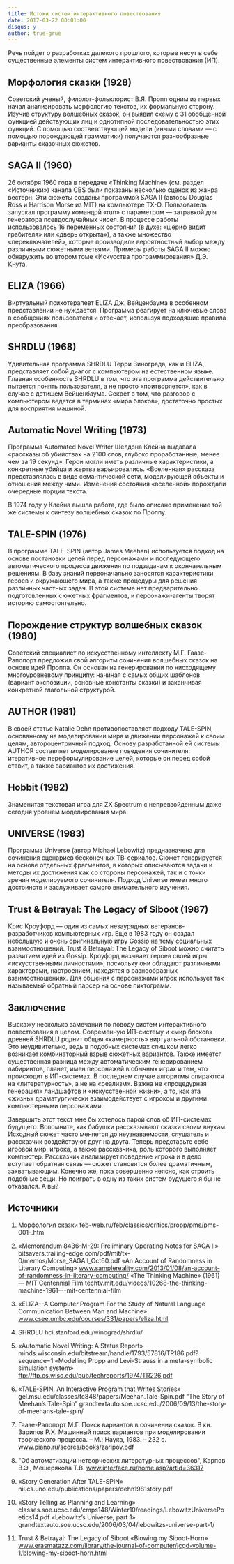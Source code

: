 ```yaml
---
title: Истоки систем интерактивного повествования
date: 2017-03-22 00:01:00
disqus: y
author: true-grue
---
```


Речь пойдет о разработках далекого прошлого, которые несут в себе существенные элементы систем интерактивного повествования (ИП).

<!-- pagebreak -->

## Морфология сказки (1928)

Советский ученый, филолог-фольклорист В.Я. Пропп одним из первых начал анализировать морфологию текстов, их формальную сторону. Изучив структуру волшебных сказок, он выявил схему с 31 обобщенной функцией действующих лиц и однотипной последовательностью этих функций. С помощью соответствующей модели (иными словами — с помощью порождающей грамматики) получаются разнообразные варианты сказочных сюжетов.

## SAGA II (1960)

26 октября 1960 года в передаче «Thinking Machine» (см. раздел «Источники») канала CBS были показаны несколько сценок из жанра вестерн. Эти сюжеты созданы программой SAGA II (авторы Douglas Ross и Harrison Morse из MIT) на компьютере TX-O. Пользователь запускал программу командой «run» с параметром — затравкой для генератора псевдослучайных чисел. В процессе работы использовалось 16 переменных состояния (в духе: «шериф видит грабителя» или «дверь открыта»), а также множество «переключателей», которые производили вероятностный выбор между различными сюжетными ветвями. Примеры работы SAGA II можно обнаружить во втором томе «Искусства программирования» Д.Э. Кнута. 

## ELIZA (1966)

Виртуальный психотерапевт ELIZA Дж. Вейценбаума в особенном представлении не нуждается. Программа реагирует на ключевые слова в сообщениях пользователя и отвечает, используя подходящие правила преобразования.

## SHRDLU (1968)

Удивительная программа SHRDLU Терри Винограда, как и ELIZA, представляет собой диалог с компьютером на естественном языке. Главная особенность SHRDLU в том, что эта программа действительно пытается понять пользователя, а не просто «притворяется», как в случае с детищем Вейценбаума. Секрет в том, что разговор с компьютером ведется в терминах «мира блоков», достаточно простых для восприятия машиной.

## Automatic Novel Writing (1973)

Программа Automated Novel Writer Шелдона Клейна выдавала «рассказы об убийствах на 2100 слов, глубоко проработанные, менее чем за 19 секунд». Герои могли иметь различные характеристики, а конкретные убийца и жертва варьировались. «Вселенная» рассказа представлялась в виде семантической сети, моделирующей объекты и отношения между ними. Изменения состояния «вселенной» порождали очередные порции текста.

В 1974 году у Клейна вышла работа, где было описано применение той же системы к синтезу волшебных сказок по Проппу.

## TALE-SPIN (1976)

В программе TALE-SPIN (автор James Meehan) используется подход на основе постановки целей перед персонажами и последующего автоматического процесса движения по подзадачам к окончательным решениям. В базу знаний первоначально заносятся характеристики героев и окружающего мира, а также процедуры для решения различных частных задач. В этой системе нет предварительно подготовленных сюжетных фрагментов, и персонажи-агенты творят историю самостоятельно.

## Порождение структур волшебных сказок (1980)

Советский специалист по искусственному интеллекту М.Г. Гаазе-Рапопорт предложил свой алгоритм сочинения волшебных сказок на основе идей Проппа. Он основан на генерировании по нисходящему многоуровневому принципу: начиная с самых общих шаблонов (вариант экспозиции, основные константы сказки) и заканчивая конкретной глагольной структурой.

## AUTHOR (1981)

В своей статье Natalie Dehn противопоставляет подходу TALE-SPIN, основанному на моделировании мира и движении персонажей к своим целям, автороцентричный подход. Основу разработанной ей системы AUTHOR составляет моделирование поведения сочинителя: итеративное переформулирование целей, которые он перед собой ставит, а также вариантов их достижения.

## Hobbit (1982)

Знаменитая текстовая игра для ZX Spectrum с непревзойденным даже сегодня уровнем моделирования мира.

## UNIVERSE (1983)

Программа Universe (автор Michael Lebowitz) предназначена для сочинения сценариев бесконечных ТВ-сериалов. Сюжет генерируется на основе отдельных фрагментов, в которых описываются задачи и методы их достижения как со стороны персонажей, так и с точки зрения моделируемого сочинителя. Подход Universe имеет много достоинств и заслуживает самого внимательного изучения.

## Trust & Betrayal: The Legacy of Siboot (1987)

Крис Кроуфорд — один из самых незаурядных ветеранов-разработчиков компьютерных игр. Еще в 1983 году он создал небольшую и очень оригинальную игру Gossip на тему социальных взаимоотношений. Trust & Betrayal: The Legacy of Siboot можно считать развитием идей из Gossip. Кроуфорд называет героев своей игры «искусственными личностями», поскольку они обладают различными характерами, настроением, находятся в разнообразных взаимоотношениях. Для общения с персонажами игрок использует так называемый обратный парсер на основе пиктограмм.

## Заключение

Выскажу несколько замечаний по поводу систем интерактивного повествования в целом. Современную ИП-систему и «мир блоков» древней SHRDLU роднит общая «камерность» виртуальной обстановки. Это неудивительно, ведь в подобных системах слишком легко возникает комбинаторный взрыв сюжетных вариантов. Также имеется существенная разница между автоматическим генерированием лабиринтов, планет, имен персонажей в обычных играх и тем, что происходит в ИП-системах. В последнем случае алгоритмы опираются на «литературность», а не на «реализм». Важна не «процедурная генерация» ландшафтов и «искусственной жизни», а то, как эта «жизнь» драматургически взаимодействует с игроком и другими компьютерными персонажами.

Завершить этот текст мне бы хотелось парой слов об ИП-системах будущего. Вспомните, как бабушки рассказывают сказки своим внукам. Исходный сюжет часто меняется до неузнаваемости, слушатель и рассказчик воздействуют друг на друга. Теперь представьте себе игровой мир, игрока, а также рассказчика, роль которого выполняет компьютер. Рассказчик анализирует поведение игрока и в дело вступает обратная связь — сюжет становится более драматичным, захватывающим. Конечно же, пока совершенно неясно, как строить подобные вещи. Но поиграть в одну из таких систем будущего я бы не отказался. А вы?

## Источники

1. Морфология сказки
feb-web.ru/feb/classics/critics/propp/pms/pms-001-.htm

1. «Memorandum 8436-M-29: Preliminary Operating Notes for SAGA II»
bitsavers.trailing-edge.com/pdf/mit/tx-0/memos/Morse_SAGAII_Oct60.pdf
«An Account of Randomness in Literary Computing»
www.samplereality.com/2013/01/08/an-account-of-randomness-in-literary-computing/
«The Thinking Machine» (1961) — MIT Centennial Film
techtv.mit.edu/videos/10268-the-thinking-machine-1961---mit-centennial-film

1. «ELIZA--A Computer Program For the Study of Natural Language Communication Between Man and Machine»
www.csee.umbc.edu/courses/331/papers/eliza.html

1. SHRDLU hci.stanford.edu/winograd/shrdlu/

1. «Automatic Novel Writing: A Status Report»
minds.wisconsin.edu/bitstream/handle/1793/57816/TR186.pdf?sequence=1
«Modelling Propp and Levi-Strauss in a meta-symbolic simulation system»
ftp://ftp.cs.wisc.edu/pub/techreports/1974/TR226.pdf

1. «TALE-SPIN, An Interactive Program that Writes Stories»
gel.msu.edu/classes/tc848/papers/Meehan.Tale-Spin.pdf
“The Story of Meehan’s Tale-Spin”
grandtextauto.soe.ucsc.edu/2006/09/13/the-story-of-meehans-tale-spin/

1. Гаазе-Рапопорт М.Г. Поиск вариантов в сочинении сказок. В кн. Зарипов Р.Х. Машинный поиск вариантов при моделировании творческого процесса. – М.: Наука, 1983. – 232 с.
www.piano.ru/scores/books/zaripov.pdf

1. "Об автоматизации нетворческих литературных процессов", Карпов В.Э., Мещерякова Т.В.
www.interface.ru/home.asp?artId=36317

1. «Story Generation After TALE-SPIN»
nil.cs.uno.edu/publications/papers/dehn1981story.pdf

1. «Story Telling as Planning and Learning»
classes.soe.ucsc.edu/cmps148/Winter10/readings/LebowitzUniversePoetics14.pdf
«Lebowitz’s Universe, part 1»
grandtextauto.soe.ucsc.edu/2006/03/04/lebowitzs-universe-part-1/

1. Trust & Betrayal: The Legacy of Siboot
«Blowing my Siboot-Horn»
www.erasmatazz.com/library/the-journal-of-computer/jcgd-volume-1/blowing-my-siboot-horn.html